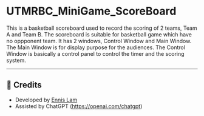 # UTMRBC_MiniGame_ScoreBoard

This is a basketball scoreboard used to record the scoring of 2 teams, Team A and Team B. The scoreboard is suitable for basketball game which have no oppponent team. It has 2 windows, Control Window and Main Window. The Main Window is for display purpose for the audiences. The Control Window is basically a control panel to control the timer and the scoring system.

---

## 📌 Credits

- Developed by [Ennis Lam](https://github.com/Ennis04)
- Assisted by ChatGPT (https://openai.com/chatgpt)
